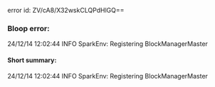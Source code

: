 error id: ZV/cA8/X32wskCLQPdHlGQ==
### Bloop error:

24/12/14 12:02:44 INFO SparkEnv: Registering BlockManagerMaster
#### Short summary: 

24/12/14 12:02:44 INFO SparkEnv: Registering BlockManagerMaster